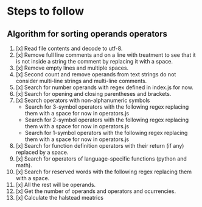 # Steps to follow 
## Algorithm for sorting operands operators

1.  [x] Read file contents and decode to utf-8. 
2.  [x] Remove full line comments and on a line with treatment to see that it is not inside a string the comment by replacing it with a space. 
3.  [x] Remove empty lines and multiple spaces. 
4.  [x] Second count and remove operands from text strings do not consider multi-line strings and multi-line comments. 
5.  [x] Search for number operands with regex defined in index.js for now. 
6.  [x] Search for opening and closing parentheses and brackets. 
7.  [x] Search operators with non-alphanumeric symbols 
	- Search for 3-symbol operators with the following regex replacing them with a space for now in operators.js
	- Search for 2-symbol operators with the following regex replacing them with a space for now in operators.js
	- Search for 1-symbol operators with the following regex replacing them with a space for now in operators.js
8.  [x] Search for function definition operators with their return (if any) replaced by a space. 
9.  [x] Search for operators of language-specific functions (python and math).
10. [x] Search for reserved words with the following regex replacing them with a space. 
11. [x] All the rest will be operands. 
12. [x] Get the number of operands and operators and ocurrencies.
13. [x] Calculate the halstead meatrics
